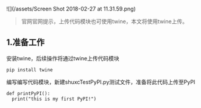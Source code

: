 ![](/assets/Screen Shot 2018-02-27 at 11.31.59.png)

> 官网官网提示，上传代码模块也可使用twine，本文将使用twine上传。

## 1.准备工作

安装twine，后续操作将通过twine上传代码模块

```
pip install twine
```

编写编写代码模块，新建shuxcTestPyPI.py测试文件，准备将此代码上传至PyPI

```
def printPyPI():
  print("this is my first PyPI!")
```



